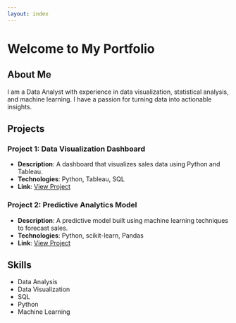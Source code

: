 ```yaml
---
layout: index
---
```


# Welcome to My Portfolio

## About Me
I am a Data Analyst with experience in data visualization, statistical analysis, and machine learning. I have a passion for turning data into actionable insights.

## Projects

### Project 1: Data Visualization Dashboard
- **Description**: A dashboard that visualizes sales data using Python and Tableau.
- **Technologies**: Python, Tableau, SQL
- **Link**: [View Project](https://github.com/yourusername/project1)

### Project 2: Predictive Analytics Model
- **Description**: A predictive model built using machine learning techniques to forecast sales.
- **Technologies**: Python, scikit-learn, Pandas
- **Link**: [View Project](https://github.com/yourusername/project2)

## Skills
- Data Analysis
- Data Visualization
- SQL
- Python
- Machine Learning
